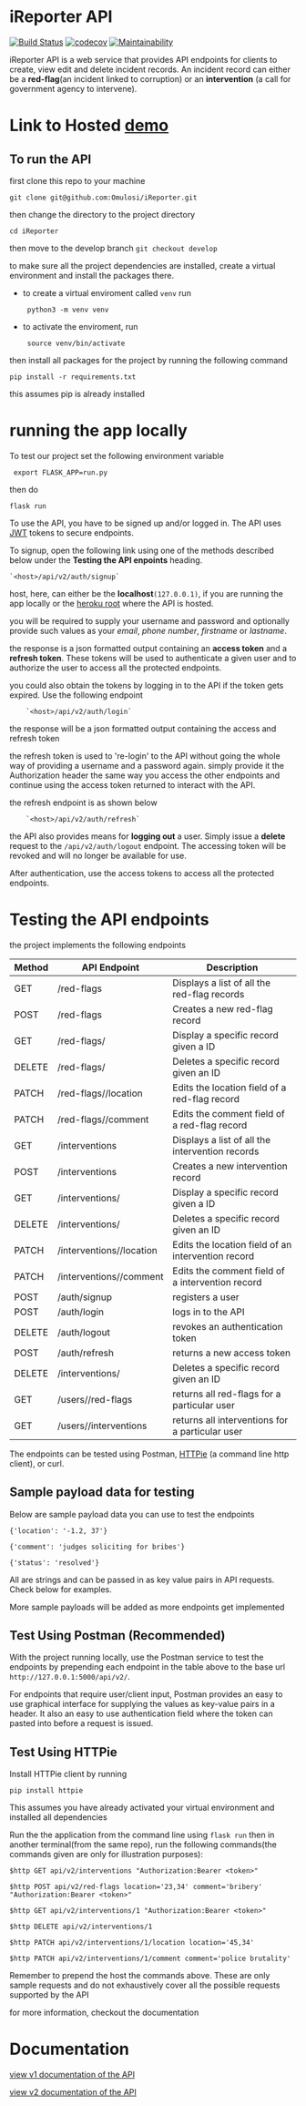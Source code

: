 # iReporter API
[![Build Status](https://travis-ci.com/Omulosi/iReporter.svg?branch=develop)](https://travis-ci.com/Omulosi/iReporter)
[![codecov](https://codecov.io/gh/Omulosi/iReporter/branch/develop/graph/badge.svg)](https://codecov.io/gh/Omulosi/iReporter)
[![Maintainability](https://api.codeclimate.com/v1/badges/2cfcccc9d11dacc989c3/maintainability)](https://codeclimate.com/github/Omulosi/iReporter/maintainability)


iReporter API is a web service that provides API endpoints for clients to create, view edit and delete incident records. An incident record can either be a **red-flag**(an incident linked to corruption) or an **intervention** (a call for  government agency to intervene).


# Link to Hosted [demo](https://iwhistler.herokuapp.com)

## To run the API  ##
first clone this repo to your machine

 ``` git clone git@github.com:Omulosi/iReporter.git ```

then change the directory to the project directory

``` cd iReporter ```

then move to the develop branch
    ``` git checkout develop ```

to make sure all the project dependencies are installed, create a virtual environment and install the packages there.

* to create a virtual enviroment called `venv` run


    ``` python3 -m venv venv```

* to activate the enviroment, run

    ``` source venv/bin/activate```

then install all packages for the project by running the following command

``` pip install -r requirements.txt ```

this assumes pip is already installed

# running the app locally
To test our project set the following environment variable

``` export FLASK_APP=run.py```

then do

``` flask run ```

To use the API, you have to be signed up and/or logged in. The API uses [JWT](https://flask-jwt-extended.readthedocs.io) tokens to secure endpoints.

To signup, open the following link using one of the methods described below under the **Testing the API enpoints** heading.

    `<host>/api/v2/auth/signup`

host, here, can either be the **localhost**`(127.0.0.1)`, if you are running the app locally or the [heroku root](https://iwhistler.herokuapp.com) where the API is hosted.

you will be required to supply your username and password and optionally provide such values as your *email*, *phone number*, *firstname* or *lastname*.

the response is a json formatted output containing an **access token** and a **refresh token**. These tokens will be used to authenticate a given user and to authorize the user to access all the protected endpoints.

you could also obtain the tokens by logging in to the API if the token gets expired. Use the following endpoint

        `<host>/api/v2/auth/login`

the response will be a json formatted output containing the access and refresh token

the refresh token is used to 're-login' to the API without going the whole way of providing a username and a password again. simply provide it the Authorization header the same way you access the other endpoints and continue using the access token returned to interact with the API.

the refresh endpoint is as shown below

        `<host>/api/v2/auth/refresh`

the API also provides means for **logging out** a user. Simply issue a **delete** request to the `/api/v2/auth/logout` endpoint. The accessing token will be revoked and will no longer be available for use.

After authentication, use the access tokens to access all the protected endpoints.

# Testing the API endpoints

the project implements the following endpoints

|Method | API Endpoint | Description|
|-------|--------------|------------|
|GET | /red-flags | Displays a list of all the red-flag records|
|POST | /red-flags | Creates a new red-flag record|
|GET | /red-flags/<id> | Display a specific record given a ID|
|DELETE | /red-flags/<id>| Deletes a specific record given an ID|
|PATCH | /red-flags/<id>/location| Edits the location field of a red-flag record|
| PATCH | /red-flags/<id>/comment| Edits the comment field of a red-flag record|
|GET | /interventions | Displays a list of all the intervention records|
|POST | /interventions | Creates a new intervention record|
|GET | /interventions/<id>| Display a specific record given a ID|
|DELETE | /interventions/<id>| Deletes a specific record given an ID|
|PATCH | /interventions/<id>/location | Edits the location field of an intervention record|
| PATCH | /interventions/<id>/comment| Edits the comment field of a intervention record|
|POST | /auth/signup | registers a user|
|POST | /auth/login | logs in to the API |
|DELETE | /auth/logout| revokes an authentication token|
|POST | /auth/refresh| returns a new access token|
|DELETE | /interventions/<id>| Deletes a specific record given an ID|
|GET | /users/<id>/red-flags | returns all red-flags for a particular user|
|GET | /users/<id>/interventions| returns all interventions for a particular user|

The endpoints can be tested using Postman, [HTTPie](https://httpie.org/doc) (a command line http client), or curl.

## Sample payload data for testing

Below are sample payload data you can use to test the endpoints

`{'location': '-1.2, 37'}`

`{'comment': 'judges soliciting for bribes'}`

`{'status': 'resolved'}`

All are strings and can be passed in as key value pairs in API requests. Check below for examples.

More sample payloads will be added as more endpoints get implemented

## Test Using **Postman** (Recommended)
With the project running locally, use the Postman service to test the endpoints by prepending each endpoint in the table above to the base url `http://127.0.0.1:5000/api/v2/`.

For endpoints that require user/client input, Postman provides an easy to use graphical interface for supplying the values as key-value pairs in a header. It also an easy to use authentication field where the token can pasted into before a request is issued.

## Test Using HTTPie

Install HTTPie client by running

`pip install httpie`

This assumes you have already activated your virtual environment and installed all dependencies

Run the the application from the command line using `flask run` then in another terminal(from the same repo), run the following commands(the commands given are only for illustration purposes):

`$http GET api/v2/interventions "Authorization:Bearer <token>"`

`$http POST api/v2/red-flags location='23,34' comment='bribery' "Authorization:Bearer <token>"`

`$http GET api/v2/interventions/1 "Authorization:Bearer <token>"`

`$http DELETE api/v2/interventions/1`

`$http PATCH api/v2/interventions/1/location location='45,34'`

`$http PATCH api/v2/interventions/1/comment comment='police brutality'`

Remember to prepend the host the commands above. These are only sample requests and do not exhaustively cover all the possible requests supported by the API

for more information, checkout the documentation

# Documentation

[view v1 documentation of the API](https://ireporter3.docs.apiary.io/#reference)

[view v2 documentation of the API]()

